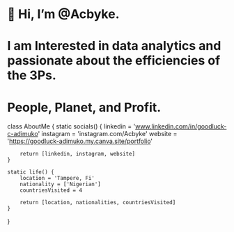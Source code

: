 # 👋 Hi, I’m @Acbyke. 
# I am Interested in data analytics and passionate about the efficiencies of the 3Ps.
# People, Planet, and Profit.

<!---
Acbyke/About is a ✨ special ✨ repository because its `README.md` (this file) appears on your GitHub profile.
You can click the Preview link to take a look at your changes.
--->


class AboutMe {
    static socials() {
        linkedin = 'www.linkedin.com/in/goodluck-c-adimuko'
        instagram = 'instagram.com/Acbyke'
        website = 'https://goodluck-adimuko.my.canva.site/portfolio'

        return [linkedin, instagram, website]
    }    

    static life() {
        location = 'Tampere, Fi'
        nationality = ['Nigerian']
        countriesVisited = 4

        return [location, nationalities, countriesVisited]
    }
}
